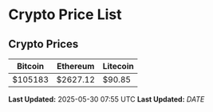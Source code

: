 # Crypto Price List

## Crypto Prices
| Bitcoin | Ethereum | Litecoin |
| ------- | -------- | -------- |
| $105183 | $2627.12 | $90.85 |
**Last Updated:** 2025-05-30 07:55 UTC
**Last Updated:** $DATE$

